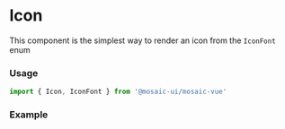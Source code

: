 # Icon

This component is the simplest way to render an icon from the `IconFont` enum

### Usage
```javascript
import { Icon, IconFont } from '@mosaic-ui/mosaic-vue'
```

### Example
<!-- STORY -->


<!-- STORY HIDE START -->

<!-- STORY HIDE END -->

<!-- PROPS -->
